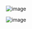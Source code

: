 ![image](https://user-images.githubusercontent.com/73066217/113483695-6987b600-94c2-11eb-8d73-3c2895af17f5.png)


![image](https://user-images.githubusercontent.com/73066217/113483707-799f9580-94c2-11eb-906d-69c723d2e7ee.png)
